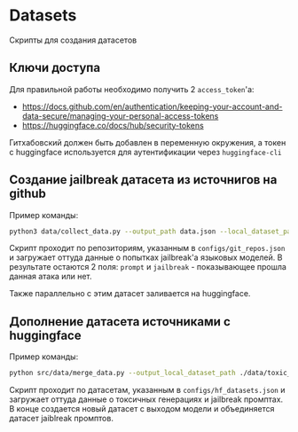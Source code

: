 # Datasets

Скрипты для создания датасетов

## Ключи доступа

Для правильной работы необходимо получить 2 `access_token`'a:
- https://docs.github.com/en/authentication/keeping-your-account-and-data-secure/managing-your-personal-access-tokens
- https://huggingface.co/docs/hub/security-tokens

Гитхабовский должен быть добавлен в переменную окружения, а токен с huggingface используется для аутентификации через `huggingface-cli`

## Создание jailbreak датасета из источнигов на github

Пример команды:
```bash
python3 data/collect_data.py --output_path data.json --local_dataset_path jailbreak_prompts --hf_dataset_path To-the-moon/jailbreak_prompts
```

Скрипт проходит по репозиториям, указанным в `configs/git_repos.json` и загружает оттуда данные о попытках jailbreak'а языковых моделей. В результате остаются 2 поля: `prompt` и `jailbreak` - показывающее прошла данная атака или нет.

Также параллельно с этим датасет заливается на huggingface.

## Дополнение датасета источниками с huggingface


Пример команды:
```bash
python src/data/merge_data.py --output_local_dataset_path ./data/toxic_output_dpo --output_hf_dataset_path To-the-moon/toxic_output --jailbreak_local_dataset_path ./data/jailbreak_prompts_merged --jailbreak_hf_dataset_path To-the-moon/jailbreak_prompts_v2
```

Скрипт проходит по датасетам, указанным в `configs/hf_datasets.json` и загружает оттуда данные о токсичных генерациях и jailbreak промптах. В конце создается новый датасет с выходом модели и объединяется датасет jaiblreak промптов.